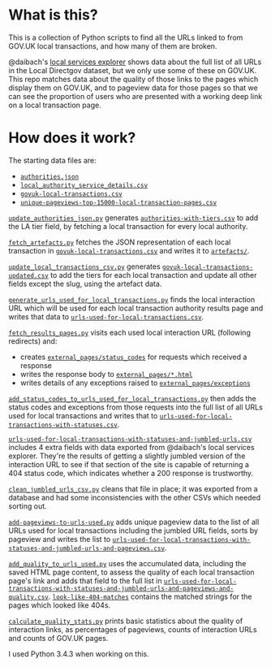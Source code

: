# What is this?

This is a collection of Python scripts to find all the URLs linked to from
GOV.UK local transactions, and how many of them are broken.

@daibach's [local services explorer](http://govuklocal.dafyddvaughan.co.uk/)
shows data about the full list of all URLs in the Local Directgov dataset, but
we only use some of these on GOV.UK. This repo matches data about the quality of
those links to the pages which display them on GOV.UK, and to pageview data for
those pages so that we can see the proportion of users who are presented with
a working deep link on a local transaction page.

# How does it work?

The starting data files are:

- [`authorities.json`](https://github.com/jennyd/govuk-local-interactions/blob/master/authorities.json)
- [`local_authority_service_details.csv`](https://github.com/jennyd/govuk-local-interactions/blob/master/local_authority_service_details.csv)
- [`govuk-local-transactions.csv`](https://github.com/jennyd/govuk-local-interactions/blob/master/govuk-local-transactions.csv)
- [`unique-pageviews-top-15000-local-transaction-pages.csv`](https://github.com/jennyd/govuk-local-interactions/blob/master/unique-pageviews-top-15000-local-transaction-pages.csv)

[`update_authorities_json.py`](https://github.com/jennyd/govuk-local-interactions/blob/master/update_authorities_json.py)
generates [`authorities-with-tiers.csv`](https://github.com/jennyd/govuk-local-interactions/blob/master/authorities-with-tiers.json)
to add the LA tier field, by fetching a local transaction for every local authority.

[`fetch_artefacts.py`](https://github.com/jennyd/govuk-local-interactions/blob/master/fetch_artefacts.py)
fetches the JSON representation of each local transaction in
[`govuk-local-transactions.csv`](https://github.com/jennyd/govuk-local-interactions/blob/master/govuk-local-transactions.csv)
and writes it to [`artefacts/`](https://github.com/jennyd/govuk-local-interactions/tree/master/artefacts).

[`update_local_transactions_csv.py`](https://github.com/jennyd/govuk-local-interactions/blob/master/update_local_transactions_csv.py)
generates [`govuk-local-transactions-updated.csv`](https://github.com/jennyd/govuk-local-interactions/blob/master/govuk-local-transactions-updated.csv)
to add the tiers for each local transaction and update all other fields except
the slug, using the artefact data.

[`generate_urls_used_for_local_transactions.py`](https://github.com/jennyd/govuk-local-interactions/blob/master/generate_urls_used_for_local_transactions.py)
finds the local interaction URL which will be used for each local transaction
authority results page and writes that data to
[`urls-used-for-local-transactions.csv`](https://github.com/jennyd/govuk-local-interactions/blob/master/urls-used-for-local-transactions.csv).

[`fetch_results_pages.py`](https://github.com/jennyd/govuk-local-interactions/blob/master/fetch_results_pages.py)
visits each used local interaction URL (following redirects) and:

- creates [`external_pages/status_codes`](https://github.com/jennyd/govuk-local-interactions/blob/master/external_pages/status_codes)
for requests which received a response
- writes the response body to [`external_pages/*.html`](https://github.com/jennyd/govuk-local-interactions/tree/master/external_pages)
- writes details of any exceptions raised to [`external_pages/exceptions`](https://github.com/jennyd/govuk-local-interactions/blob/master/external_pages/exceptions)

[`add_status_codes_to_urls_used_for_local_transactions.py`](https://github.com/jennyd/govuk-local-interactions/blob/master/add_status_codes_to_urls_used_for_local_transactions.py)
then adds the status codes and exceptions from those requests into the full
list of all URLs used for local transactions and writes that to
[`urls-used-for-local-transactions-with-statuses.csv`](https://github.com/jennyd/govuk-local-interactions/blob/master/urls-used-for-local-transactions-with-statuses.csv).

[`urls-used-for-local-transactions-with-statuses-and-jumbled-urls.csv`](https://github.com/jennyd/govuk-local-interactions/blob/master/urls-used-for-local-transactions-with-statuses-and-jumbled-urls.csv)
includes 4 extra fields with data exported from @daibach's local services explorer.
They're the results of getting a slightly jumbled version of the interaction URL
to see if that section of the site is capable of returning a 404 status code,
which indicates whether a 200 response is trustworthy.

[`clean_jumbled_urls_csv.py`](https://github.com/jennyd/govuk-local-interactions/blob/master/clean_jumbled_urls_csv.py) cleans that file in place; it was exported from a
database and had some inconsistencies with the other CSVs which needed sorting out.

[`add-pageviews-to-urls-used.py`](https://github.com/jennyd/govuk-local-interactions/blob/master/add-pageviews-to-urls-used.py)
adds unique pageview data to the list of all URLs used for local transactions
including the jumbled URL fields, sorts by pageview and writes the list to
[`urls-used-for-local-transactions-with-statuses-and-jumbled-urls-and-pageviews.csv`](https://github.com/jennyd/govuk-local-interactions/blob/master/urls-used-for-local-transactions-with-statuses-and-jumbled-urls-and-pageviews.csv).

[`add_quality_to_urls_used.py`](https://github.com/jennyd/govuk-local-interactions/blob/master/add_quality_to_urls_used.py)
uses the accumulated data, including the saved HTML page content, to assess the
quality of each local transaction page's link and adds that field to the full list in
[`urls-used-for-local-transactions-with-statuses-and-jumbled-urls-and-pageviews-and-quality.csv`](https://github.com/jennyd/govuk-local-interactions/blob/master/urls-used-for-local-transactions-with-statuses-and-jumbled-urls-and-pageviews-and-quality.csv).
[`look-like-404-matches`](https://github.com/jennyd/govuk-local-interactions/blob/master/look-like-404-matches) contains the matched strings
for the pages which looked like 404s.

[`calculate_quality_stats.py`](https://github.com/jennyd/govuk-local-interactions/blob/master/calculate_quality_stats.py)
prints basic statistics about the quality of interaction links, as percentages
of pageviews, counts of interaction URLs and counts of GOV.UK pages.


I used Python 3.4.3 when working on this.
